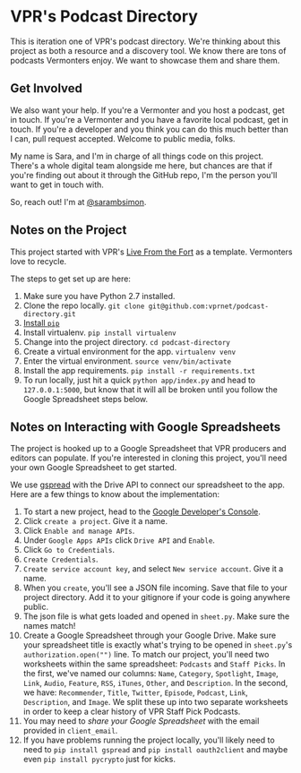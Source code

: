 # VPR's Podcast Directory

This is iteration one of VPR's podcast directory. We're thinking about this project as both a resource and a discovery tool. We know there are tons of podcasts Vermonters enjoy. We want to showcase them and share them.

## Get Involved

We also want your help. If you're a Vermonter and you host a podcast, get in touch. If you're a Vermonter and you have a favorite local podcast, get in touch. If you're a developer and you think you can do this much better than I can, pull request accepted. Welcome to public media, folks.

My name is Sara, and I'm in charge of all things code on this project. There's a whole digital team alongside me here, but chances are that if you're finding out about it through the GitHub repo, I'm the person you'll want to get in touch with.

So, reach out! I'm at [@sarambsimon](http://twitter.com/sarambsimon).  

## Notes on the Project

This project started with VPR's [Live From the Fort](http://www.vpr.net/apps/live-from-the-fort/) as a template. Vermonters love to recycle.

The steps to get set up are here:

1. Make sure you have Python 2.7 installed.
1. Clone the repo locally. `git clone git@github.com:vprnet/podcast-directory.git`
1. [Install `pip`](https://pip.pypa.io/en/latest/installing.html)
1. Install virtualenv. `pip install virtualenv`
1. Change into the project directory. `cd podcast-directory`
1. Create a virtual environment for the app. `virtualenv venv`
1. Enter the virtual environment. `source venv/bin/activate`
1. Install the app requirements. `pip install -r requirements.txt`
1. To run locally, just hit a quick	`python app/index.py` and head to `127.0.0.1:5000`, but know that it will all be broken until you follow the Google Spreadsheet steps below.

## Notes on Interacting with Google Spreadsheets

The project is hooked up to a Google Spreadsheet that VPR producers and editors can populate. If you're interested in cloning this project, you'll need your own Google Spreadsheet to get started.

We use [gspread](https://github.com/burnash/gspread) with the Drive API to connect our spreadsheet to the app. Here are a few things to know about the implementation:

1. To start a new project, head to the [Google Developer's Console](https://console.developers.google.com/project).
1. Click `create a project`. Give it a name.
1. Click `Enable and manage APIs`.
1. Under `Google Apps APIs` click `Drive API` and `Enable`.
1. Click `Go to Credentials`.
1. `Create Credentials`.
1. `Create service account key`, and select `New service account`. Give it a name.
1. When you `create`, you'll see a JSON file incoming. Save that file to your project directory. Add it to your gitignore if your code is going anywhere public.
1. The json file is what gets loaded and opened in `sheet.py`. Make sure the names match!
1. Create a Google Spreadsheet through your Google Drive. Make sure your spreadsheet title is exactly what's trying to be opened in `sheet.py`'s `authorization.open("")` line. To match our project, you'll need two worksheets within the same spreadsheet: `Podcasts` and `Staff Picks`. In the first, we've named our columns: `Name`, `Category`, `Spotlight`, `Image`, `Link`, `Audio`, `Feature`, `RSS`, `iTunes`, `Other`, and `Description`. In the second, we have: `Recommender`, `Title`, `Twitter`, `Episode`, `Podcast`, `Link`, `Description`, and `Image`. We split these up into two separate worksheets in order to keep a clear history of VPR Staff Pick Podcasts.
1. You may need to *share your Google Spreadsheet* with the email provided in `client_email`.
1. If you have problems running the project locally, you'll likely need to need to `pip install gspread` and `pip install oauth2client` and maybe even `pip install pycrypto` just for kicks.

